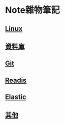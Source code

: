# Note雜物筆記

## [Linux](Linux.md)

## [資料庫](Mariadb.md)

## [Git](Git.md)

## [Readis](Readis.md)

## [Elastic](Elastic.md)

## [其他](Other.md)